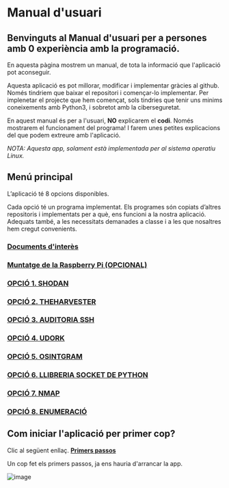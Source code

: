 # Manual d'usuari

## Benvinguts al Manual d'usuari per a persones amb 0 experiència amb la programació.

En aquesta pàgina mostrem un manual, de tota la informació que l'aplicació pot aconseguir.

Aquesta aplicació es pot millorar, modificar i implementar gràcies al github. Només tindriem que baixar el repositori i començar-lo implementar. Per implenetar el projecte que hem començat, sols tindries que tenir uns minims coneixements amb Python3, i sobretot amb la ciberseguretat.

En aquest manual és per a l'usuari, **NO** explicarem el **codi**. Només mostrarem el funcionament del programa! I farem unes petites explicacions del que podem extreure amb l'aplicació.

*NOTA: Aquesta app, solament està implementada per al sistema operatiu Linux.*

## Menú principal

L’aplicació té 8 opcions disponibles.

Cada opció té un programa implementat. Els programes són copiats d’altres repositoris i implementats per a què, ens funcioni a la nostra aplicació. Adequats també, a les necessitats demanades a classe i a les que nosaltres hem cregut convenients.

### [Documents d'interès](https://2asix-2021-22.github.io/ProjecteJSD/documentsInteres)

### [Muntatge de la Raspberry Pi (OPCIONAL)](https://2asix-2021-22.github.io/ProjecteJSD/muntatgeraspberrypi)

### [OPCIÓ 1. SHODAN](https://2asix-2021-22.github.io/ProjecteJSD/shodan)

### [OPCIÓ 2. THEHARVESTER](https://2asix-2021-22.github.io/ProjecteJSD/theHarvester)

### [OPCIÓ 3. AUDITORIA SSH](https://2asix-2021-22.github.io/ProjecteJSD/auditoriassh)

### [OPCIÓ 4. UDORK](https://2asix-2021-22.github.io/ProjecteJSD/uDork)

### [OPCIÓ 5. OSINTGRAM](https://2asix-2021-22.github.io/ProjecteJSD/osintgram)

### [OPCIÓ 6. LLIBRERIA SOCKET DE PYTHON](https://2asix-2021-22.github.io/ProjecteJSD/socket)

### [OPCIÓ 7. NMAP](https://2asix-2021-22.github.io/ProjecteJSD/nmap)

### [OPCIÓ 8. ENUMERACIÓ](https://2asix-2021-22.github.io/ProjecteJSD/ennumeracio)



## Com iniciar l'aplicació per primer cop?
Clic al següent enllaç. [**Primers passos**](https://2asix-2021-22.github.io/ProjecteJSD/primersPassos)

Un cop fet els primers passos, ja ens hauria d'arrancar la app.

![image](https://user-images.githubusercontent.com/80519737/168885531-9ef3d416-e4ee-4c77-8154-bc4cf2532bf6.png)
